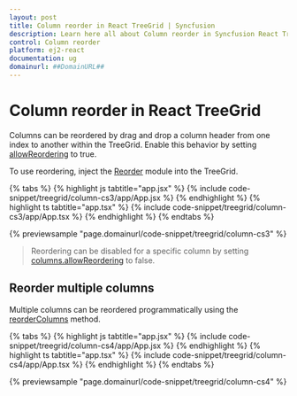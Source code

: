 ```yaml
---
layout: post
title: Column reorder in React TreeGrid | Syncfusion
description: Learn here all about Column reorder in Syncfusion React TreeGrid of Syncfusion Essential JS 2 and more.
control: Column reorder 
platform: ej2-react
documentation: ug
domainurl: ##DomainURL##
---
```


# Column reorder in React TreeGrid 

Columns can be reordered by drag and drop a column header from one index to another within the TreeGrid. Enable this behavior by setting [allowReordering](https://ej2.syncfusion.com/react/documentation/api/treegrid/#allowreordering) to true.

To use reordering, inject the [Reorder](https://ej2.syncfusion.com/react/documentation/api/treegrid/#reordermodule) module into the TreeGrid.

{% tabs %}
{% highlight js tabtitle="app.jsx" %}
{% include code-snippet/treegrid/column-cs3/app/App.jsx %}
{% endhighlight %}
{% highlight ts tabtitle="app.tsx" %}
{% include code-snippet/treegrid/column-cs3/app/App.tsx %}
{% endhighlight %}
{% endtabs %}

 {% previewsample "page.domainurl/code-snippet/treegrid/column-cs3" %}

> Reordering can be disabled for a specific column by setting [columns.allowReordering](https://ej2.syncfusion.com/react/documentation/api/treegrid/column/#reordermodule) to false.

## Reorder multiple columns

Multiple columns can be reordered programmatically using the [reorderColumns](https://ej2.syncfusion.com/react/documentation/api/treegrid/column/#reordercolumns) method.

{% tabs %}
{% highlight js tabtitle="app.jsx" %}
{% include code-snippet/treegrid/column-cs4/app/App.jsx %}
{% endhighlight %}
{% highlight ts tabtitle="app.tsx" %}
{% include code-snippet/treegrid/column-cs4/app/App.tsx %}
{% endhighlight %}
{% endtabs %}

 {% previewsample "page.domainurl/code-snippet/treegrid/column-cs4" %}